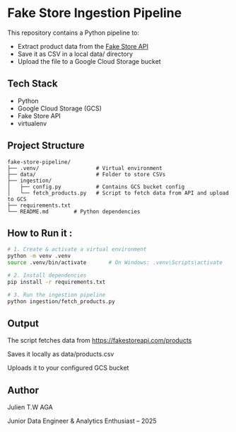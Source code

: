 # Fake Store Ingestion Pipeline

This repository contains a Python pipeline to:

- Extract product data from the [Fake Store API](https://fakestoreapi.com/)
- Save it as CSV in a local data/ directory
- Upload the file to a Google Cloud Storage bucket


## Tech Stack
- Python
- Google Cloud Storage (GCS)
- Fake Store API
- virtualenv

## Project Structure

```
fake-store-pipeline/
├── .venv/                  # Virtual environment
├── data/                   # Folder to store CSVs
├── ingestion/
│   ├── config.py           # Contains GCS bucket config
│   └── fetch_products.py   # Script to fetch data from API and upload to GCS
├── requirements.txt 
└── README.md        # Python dependencies
```

## How to Run it :

```bash
# 1. Create & activate a virtual environment
python -m venv .venv
source .venv/bin/activate       # On Windows: .venv\Scripts\activate

# 2. Install dependencies
pip install -r requirements.txt

# 3. Run the ingestion pipeline
python ingestion/fetch_products.py
```

## Output
The script fetches data from https://fakestoreapi.com/products

Saves it locally as data/products.csv

Uploads it to your configured GCS bucket


## Author
Julien T.W AGA 

Junior Data Engineer & Analytics Enthusiast – 2025

